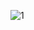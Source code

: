 ![1](https://github.com/cyber-robot1/Mastering-4-critical-SKILLS-using-CPP-17-course/assets/76911827/2a976a39-1147-45a2-b534-4f15bfa382a3)
